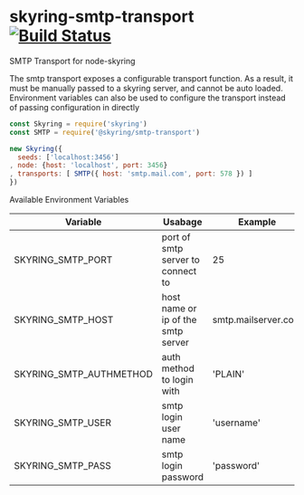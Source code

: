 # skyring-smtp-transport [![Build Status](https://travis-ci.org/esatterwhite/skyring-smtp-transport.svg?branch=master)](https://travis-ci.org/esatterwhite/skyring-smtp-transport)

SMTP Transport for node-skyring

The smtp transport exposes a configurable transport function. As a result, it must be manually
passed to a skyring server, and cannot be auto loaded. Environment variables can also be used
to configure the transport instead of passing configuration in directly

```js
const Skyring = require('skyring')
const SMTP = require('@skyring/smtp-transport')

new Skyring({
  seeds: ['localhost:3456']
, node: {host: 'localhost', port: 3456}
, transports: [ SMTP({ host: 'smtp.mail.com', port: 578 }) ]
})
```

Available Environment Variables

| Variable | Usabage | Example |
-----------|---------|---------|
SKYRING_SMTP_PORT | port of smtp server to connect to | 25
SKYRING_SMTP_HOST | host name or ip of the smtp server | smtp.mailserver.com
SKYRING_SMTP_AUTHMETHOD | auth method to login with | 'PLAIN'
SKYRING_SMTP_USER | smtp login user name | 'username'
SKYRING_SMTP_PASS | smtp login password | 'password'



